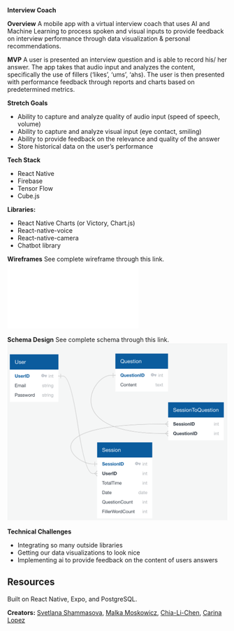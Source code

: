 

**Interview Coach**

**Overview**
A mobile app with a virtual interview coach that uses AI and Machine Learning to process spoken and visual inputs to provide feedback on interview performance through data visualization & personal recommendations.

**MVP**
A user is presented an interview question and is able to record his/ her answer.
The app takes that audio input and analyzes the content, specifically the use of fillers (‘likes’, ‘ums’, ‘ahs).
The user is then presented with performance feedback through reports and charts based on predetermined metrics.

**Stretch Goals**
- Ability to capture and analyze quality of audio input (speed of speech, volume)
- Ability to capture and analyze visual input (eye contact, smiling)
- Ability to provide feedback on the relevance and quality of the answer
- Store historical data on the user’s performance

**Tech Stack**
- React Native
- Firebase
- Tensor Flow
- Cube.js

**Libraries:**
- React Native Charts (or Victory, Chart.js)
- React-native-voice
- React-native-camera
- Chatbot library
 
**Wireframes**
See complete wireframe through this link.
![Wireframe](InterviewCoach.pdf)

**Schema Design**
See complete schema through this link.
![Screenshot](DatabaseSchema.png)

**Technical Challenges**
- Integrating so many outside libraries
- Getting our data visualizations to look nice
- Implementing ai to provide feedback on the content of users answers

## Resources

Built on React Native, Expo, and PostgreSQL. 

**Creators:** [Svetlana Shammasova](https://github.com/GNz11), [Malka Moskowicz](https://github.com/malkamoskowicz), [Chia-Li-Chen](https://github.com/Chia-Li-Chen), [Carina Lopez](https://github.com/CarinaLR)
